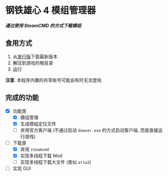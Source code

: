 # 钢铁雄心 4 模组管理器

_**通过使用 SteamCMD 的方式下载模组**_

## 食用方式

1. 从[发行版](https://github.com/Arama0517/hoi4-mod-manager/releases/latest)下载最新版本
2. 解压到游戏的根目录
3. 运行

**注意**: 本程序内置的共享账号可能会有时无法登陆

## 完成的功能

- [x] 功能类
  - [x] 模组管理
  - [x] 生成模组定位文件
  - [ ] 弃用官方客户端 (不通过启动 `dowser.exe` 的方式启动客户端, 而是直接运行游戏)
- [ ] 下载类
  - [x] 弃用 `steamcmd`
  - [x] 实现多线程下载 Mod
  - [ ] 实现多线程下载大文件 (类似 `aria2`)
- [ ] 实现 GUI
